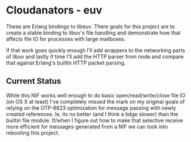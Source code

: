 Cloudanators - euv
==================

These are Erlang bindings to libeuv. There goals for this project are to
create a stable binding to libuv's file handling and demonstrate how that
affects file IO for processes with large mailboxes.

If that work goes quickly enough I'll add wrappers to the networking parts
of libuv and lastly if time I'll add the HTTP parser from node and compare
that against Erlang's builtin HTTP packet parsing.

Current Status
--------------

While this NIF works well enough to do basic open/read/write/close file
IO (on OS X at least) I've completely missed the mark on my original goals of relying on the OTP-8623 optimization for message passing with newly created
references. Ie, its no better (and I think a tidge slower) than the builtin
file module. If/when I figure out how to make that selective receive more
efficient for messages generated from a NIF we can look into rebooting this
project.
